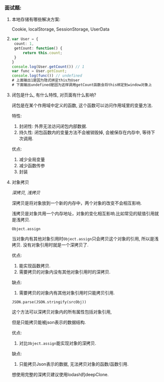 ### 面试题:

1. 本地存储有哪些解决方案:

   Cookie, localStorage, SessionStorage, UserData

2. ```ts
   var User = {
   	count: 1,
   	getCount: function() {
   		return this.count;
   	}
   }
   console.log(User.getCount()) // 1
   var func = User.getCount;
   console.log(func()) // undefined
   # 上面输出1是因为隐式绑定this为User
   # 下面输出undefined是因为这样调用getCount函数会将this绑定到window对象上
   ```

3. 闭包是什么, 有什么特性, 对页面有什么影响?

   闭包是在某个作用域中定义的函数, 这个函数可以访问作用域里的变量方法.

   特性:

   1. 封闭性: 外界无法访问闭包内部数据.
   2. 持久性: 闭包函数内的变量方法不会被销毁掉, 会被保存在内存中, 等待下次调用.

   优点:

   1. 减少全局变量
   2. 减少函数传参
   3. 封装

4. 对象拷贝

   *深拷贝, 浅拷贝*

   深拷贝是将对象放到一个新的内存中，两个对象的改变不会相互影响.

   浅拷贝是对象共用一个内存地址，对象的变化相互影响.比如常见的赋值引用就是浅拷贝.

   `Object.assign`

   当对象内有其他对象引用时`Object.assign`只会拷贝这个对象的引用, 所以是浅拷贝. 没有对象引用时就是一个深拷贝了.

   优点:

   1. 能实现函数拷贝.
   2. 需要拷贝的对象内没有其他对象引用时的深拷贝.

   缺点:

   1. 需要拷贝的对象内有其他对象引用时只能拷贝引用.

   `JSON.parse(JSON.stringify(srcObj))`

   这个方法可以深拷贝对象内的所有属性包括对象引用,

   但是只能拷贝能被json表示的数据结构.

   优点:

   1. 对比`Object.assign`能实现对象的深拷贝.

   缺点:

   1. 只能拷贝Json表示的数据, 无法拷贝对象的函数/函数引用.

   想使用完整的深拷贝建议使用lodash的deepClone.

   

   

   